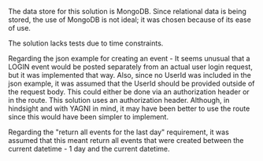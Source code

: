 The data store for this solution is MongoDB. Since relational data is being stored, the use of MongoDB is not ideal; it was chosen because of its ease of use.

The solution lacks tests due to time constraints.

Regarding the json example for creating an event -
It seems unusual that a LOGIN event would be posted separately from an actual user login request, but it was implemented that way. Also, since no UserId was included in the json example, it was assumed that the UserId should be provided outside of the request body. This could either be done via an authorization header or in the route. This solution uses an authorization header. Although, in hindsight and with YAGNI in mind, it may have been better to use the route since this would have been simpler to implement.

Regarding the "return all events for the last day" requirement, it was assumed that this meant return all events that were created between the current datetime - 1 day and the current datetime.